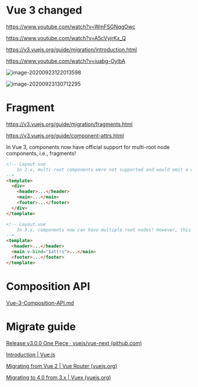 # Vue 3 changed

https://www.youtube.com/watch?v=WmFSGNqgOwc

https://www.youtube.com/watch?v=A5cVyjrKx_Q

https://v3.vuejs.org/guide/migration/introduction.html

https://www.youtube.com/watch?v=iuabg-OylbA

![image-20200923122013598](assets/VueJS-3-new/image-20200923122013598.png)

![image-20200923130712295](assets/VueJS-3-new/image-20200923130712295.png)

# Fragment

https://v3.vuejs.org/guide/migration/fragments.html

https://v3.vuejs.org/guide/component-attrs.html

In Vue 3, components now have official support for multi-root node components, i.e., fragments!

```html
<!-- Layout.vue
	In 2.x, multi-root components were not supported and would emit a warning when a user accidentally created one. As a result, many components are wrapped in a single <div> in order to fix this error.
-->
<template>
  <div>
    <header>...</header>
    <main>...</main>
    <footer>...</footer>
  </div>
</template>
```

```html
<!-- Layout.vue 
	In 3.x, components now can have multiple root nodes! However, this does require developers to explicitly define where attributes should be distributed.
-->
<template>
  <header>...</header>
  <main v-bind="$attrs">...</main>
  <footer>...</footer>
</template>
```

# Composition API

 [Vue-3-Composition-API.md](Vue-3-Composition-API.md) 

# Migrate guide

[Release v3.0.0 One Piece · vuejs/vue-next (github.com)](https://github.com/vuejs/vue-next/releases/tag/v3.0.0)

[Introduction | Vue.js](https://v3.vuejs.org/guide/migration/introduction.html#overview)

[Migrating from Vue 2 | Vue Router (vuejs.org)](https://next.router.vuejs.org/guide/migration/index.html#breaking-changes)

[Migrating to 4.0 from 3.x | Vuex (vuejs.org)](https://next.vuex.vuejs.org/guide/migrating-to-4-0-from-3-x.html)
